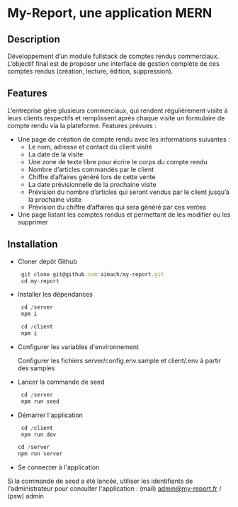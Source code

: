 # My-Report, une application MERN

## Description

Développement d’un module fullstack de comptes rendus commerciaux. L’objectif final est de proposer une interface de gestion complète de ces comptes rendus (création, lecture, édition, suppression).

## Features

L’entreprise gère plusieurs commerciaux, qui rendent régulièrement visite à leurs clients respectifs et remplissent après chaque visite un formulaire de compte rendu via la plateforme.
Features prévues :

- Une page de création de compte rendu avec les informations suivantes :
  - Le nom, adresse et contact du client visité
  - La date de la visite
  - Une zone de texte libre pour écrire le corps du compte rendu
  - Nombre d’articles commandés par le client
  - Chiffre d’affaires généré lors de cette vente
  - La date prévisionnelle de la prochaine visite
  - Prévision du nombre d’articles qui seront vendus par le client jusqu’à la prochaine visite
  - Prévision du chiffre d’affaires qui sera généré par ces ventes
- Une page listant les comptes rendus et permettant de les modifier ou les supprimer

## Installation

- Cloner dépôt Github

  ```javascript
   git clone git@github.com:aimach/my-report.git
   cd my-report
  ```

- Installer les dépendances

  ```javascript
   cd /server
   npm i
  ```

  ```javascript
   cd /client
   npm i
  ```

- Configurer les variables d'environnement

  Configurer les fichiers server/config.env.sample et client/.env à partir des samples

- Lancer la commande de seed

  ```javascript
   cd /server
   npm run seed
  ```

- Démarrer l'application

  ```javascript
   cd /client
   npm run dev
  ```

  ```javascript
  cd /server
  npm run server
  ```

- Se connecter à l'application

Si la commande de seed a été lancée, utiliser les identifiants de l'administrateur pour consulter l'application : (mail) admin@my-report.fr / (psw) admin
